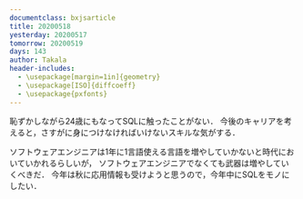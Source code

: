 ```yaml
---
documentclass: bxjsarticle
title: 20200518
yesterday: 20200517
tomorrow: 20200519
days: 143
author: Takala
header-includes:
  - \usepackage[margin=1in]{geometry}
  - \usepackage[ISO]{diffcoeff}
  - \usepackage{pxfonts}
---
```



恥ずかしながら24歳にもなってSQLに触ったことがない．
今後のキャリアを考えると，さすがに身につけなければいけないスキルな気がする．


ソフトウェアエンジニアは1年に1言語使える言語を増やしていかないと時代においていかれるらしいが，
ソフトウェアエンジニアでなくても武器は増やしていくべきだ．
今年は秋に応用情報も受けようと思うので，今年中にSQLをモノにしたい．